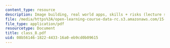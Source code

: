 ```yaml
---
content_type: resource
description: Image building, real world apps, skills + risks (lecture slides).
file: /media/https%3A/open-learning-course-data-rc.s3.amazonaws.com/15-969-dynamic-leadership-using-improvisation-in-business-fall-2004/08b561461822443316a0eb9cd0b09615_class_8.pdf
file_type: application/pdf
resourcetype: Document
title: class_8.pdf
uid: 08b56146-1822-4433-16a0-eb9cd0b09615
---
```

